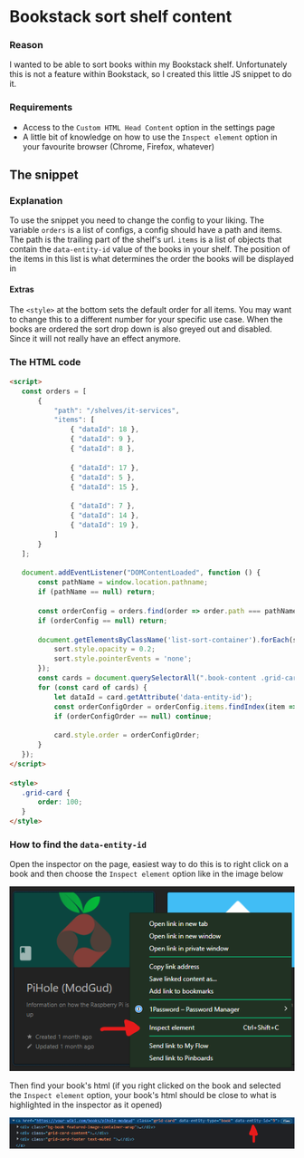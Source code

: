 # Bookstack sort shelf content

### Reason
I wanted to be able to sort books within my Bookstack shelf. Unfortunately this is not a feature within Bookstack, so I created this little JS snippet to do it.

### Requirements
- Access to the `Custom HTML Head Content` option in the settings page
- A little bit of knowledge on how to use the `Inspect element` option in your favourite browser (Chrome, Firefox, whatever)

## The snippet

### Explanation
To use the snippet you need to change the config to your liking. The variable `orders` is a list of configs, a config should have a path and items. The path is the trailing part of the shelf's url. `items` is a list of objects that contain the `data-entity-id` value of the books in your shelf. The position of the items in this list is what determines the order the books will be displayed in

#### Extras
The `<style>` at the bottom sets the default order for all items. You may want to change this to a different number for your specific use case.
When the books are ordered the sort drop down is also greyed out and disabled. Since it will not really have an effect anymore.

### The HTML code
 ```html
 <script>
    const orders = [
        {
            "path": "/shelves/it-services",
            "items": [
                { "dataId": 18 },
                { "dataId": 9 },
                { "dataId": 8 },

                { "dataId": 17 },
                { "dataId": 5 },
                { "dataId": 15 },

                { "dataId": 7 },
                { "dataId": 14 },
                { "dataId": 19 },
            ]
        }
    ];

    document.addEventListener("DOMContentLoaded", function () {
        const pathName = window.location.pathname;
        if (pathName == null) return;

        const orderConfig = orders.find(order => order.path === pathName);
        if (orderConfig == null) return;

        document.getElementsByClassName('list-sort-container').forEach(sort => {
            sort.style.opacity = 0.2;
            sort.style.pointerEvents = 'none';
        });
        const cards = document.querySelectorAll(".book-content .grid-card");
        for (const card of cards) {
            let dataId = card.getAttribute('data-entity-id');
            const orderConfigOrder = orderConfig.items.findIndex(item => item.dataId == dataId);
            if (orderConfigOrder == null) continue;

            card.style.order = orderConfigOrder;
        }
    });
</script>

<style>
    .grid-card {
        order: 100;
    }
</style>
```

### How to find the `data-entity-id`
Open the inspector on the page, easiest way to do this is to right click on a book and then choose the `Inspect element` option like in the image below

![inspect element](./inspectElement.png)

Then find your book's html (if you right clicked on the book and selected the `Inspect element` option, your book's html should be close to what is highlighted in the inspector as it opened)

![data entity id](./dataEntityId.png)

